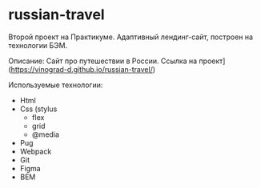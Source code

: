 # russian-travel
Второй проект на Практикуме. Адаптивный лендинг-сайт, построен на технологии БЭМ.

Описание: Сайт про путешествии в России. Ссылка на проект](https://vinograd-d.github.io/russian-travel/)

Используемые технологии:
* Html
* Css (stylus
  * flex
  * grid
  * @media
* Pug
* Webpack
* Git
* Figma
* BEM

